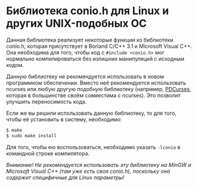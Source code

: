 # Библиотека conio.h для Linux и других UNIX-подобных ОС

Данная библиотека реализует некоторые функции из библиотеки conio.h, которая
присутствует в Borland C/C++ 3.1 и Microsoft Visual C++. Она необходима для
того, чтобы код с `#include <conio.h>` мог нормально компилироваться без
излишних манипуляций с исходным кодом.

Данную библиотеку не рекомендуется использовать в новом программном
обеспечении.  Вместо неё рекомендуется использовать ncurses или любую другую
подобную библиотеку (например, [PDCurses](https://pdcurses.org), которая в
большинстве своём совместима с ncurses). Это позволит улучшить переносимость
кода.

Если же вы решили использовать данную библиотеку, то для того, чтобы её
установить в систему, необходимо:

```sh
$ make 
$ sudo make install 
```

Для того, чтобы ею воспользоваться, необходимо указать `-lconio` в командной
строке компилятора.

*Внимание! Не рекомендуется использовать эту библиотеку на MinGW и Microsoft
Visual C++ (там уже есть своя conio.h), поскольку она содержит специфичные
для Linux параметры!*
